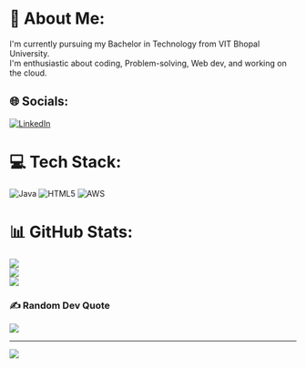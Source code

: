  # 💫 About Me:
I'm currently pursuing my Bachelor in Technology from VIT Bhopal University.<br>I'm enthusiastic about coding, Problem-solving, Web dev, and working on the cloud.<br>


## 🌐 Socials:
[![LinkedIn](https://img.shields.io/badge/LinkedIn-%230077B5.svg?logo=linkedin&logoColor=white)](https://linkedin.com/in/https://www.linkedin.com/in/abhay-pratap-875965223/) 

# 💻 Tech Stack:
![Java](https://img.shields.io/badge/java-%23ED8B00.svg?style=for-the-badge&logo=openjdk&logoColor=white) ![HTML5](https://img.shields.io/badge/html5-%23E34F26.svg?style=for-the-badge&logo=html5&logoColor=white) ![AWS](https://img.shields.io/badge/AWS-%23FF9900.svg?style=for-the-badge&logo=amazon-aws&logoColor=white)
# 📊 GitHub Stats:
![](https://github-readme-stats.vercel.app/api?username=abhaypratapsinghpundir&theme=nightowl&hide_border=false&include_all_commits=true&count_private=false)<br/>
![](https://github-readme-streak-stats.herokuapp.com/?user=abhaypratapsinghpundir&theme=nightowl&hide_border=false)<br/>
![](https://github-readme-stats.vercel.app/api/top-langs/?username=abhaypratapsinghpundir&theme=nightowl&hide_border=false&include_all_commits=true&count_private=false&layout=compact)

### ✍️ Random Dev Quote
![](https://quotes-github-readme.vercel.app/api?type=horizontal&theme=radical)

---
[![](https://visitcount.itsvg.in/api?id=abhaypratapsinghpundir&icon=0&color=11)](https://visitcount.itsvg.in)

<!-- Proudly created with GPRM ( https://gprm.itsvg.in ) -->
